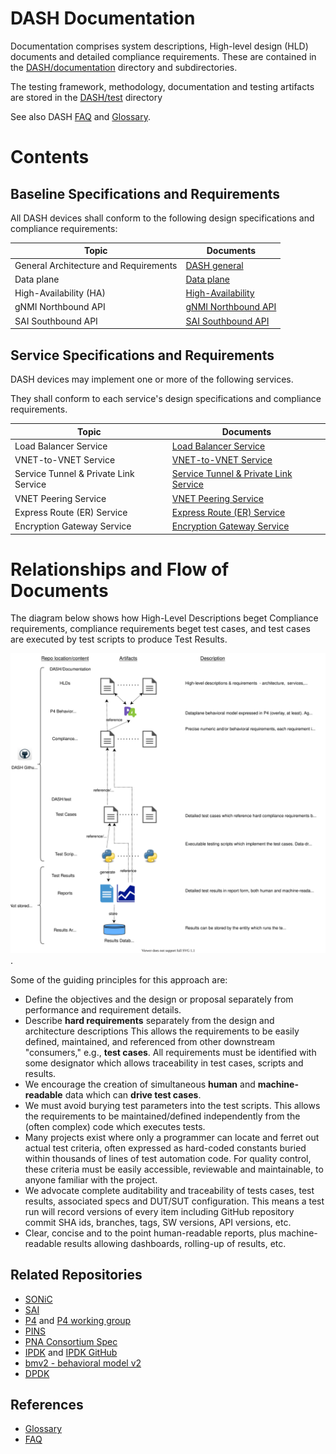 # DASH Documentation

Documentation comprises system descriptions, High-level design (HLD) documents and detailed compliance requirements. These are contained in the [DASH/documentation](./) directory and subdirectories.

The testing framework, methodology, documentation and testing artifacts are stored in the [DASH/test](../test) directory

See also DASH [FAQ](https://github.com/sonic-net/DASH/wiki/FAQ) and [Glossary](https://github.com/sonic-net/DASH/wiki/Glossary).

# Contents

## Baseline Specifications and Requirements

All DASH devices shall conform to the following design specifications and compliance requirements:

| Topic                                 | Documents                                   |
| ------------------------------------- | --------------------------------------------|
| General Architecture and Requirements | [DASH general](./general/README.md)|        |
| Data plane                            | [Data plane](./dataplane/README.md)         |
| High-Availability (HA)                | [High-Availability](./high-avail/README.md) |
| gNMI Northbound API                   | [gNMI Northbound API](./gnmi/README.md)     |
| SAI Southbound API                    | [SAI Southbound API](./sai/README.md)       |

## Service Specifications and Requirements

DASH devices may implement one or more of the following services.

They shall conform to each service's design specifications and compliance requirements.

| Topic                                 | Documents                                                         |
| --------------------------------------| ------------------------------------------------------------------|
| Load Balancer Service                 | [Load Balancer Service](./load-bal-service/README.md)             |
| VNET-to-VNET Service                  | [VNET-to-VNET Service](./vnet2vnet-service/README.md)             |
| Service Tunnel & Private Link Service | [Service Tunnel & Private Link Service](./stpl-service/README.md) |
| VNET Peering Service                  | [VNET Peering Service ](./vnet-peering-service/README.md)         |
| Express Route (ER) Service            | [Express Route (ER) Service](./express-route-service/README.md)   |
| Encryption Gateway Service            | [Encryption Gateway Service](./encrypt-gw-service/README.md)      |

# Relationships and Flow of Documents
The diagram below shows how High-Level Descriptions beget Compliance requirements, compliance requirements beget test cases, and test cases are executed by test scripts to produce Test Results.

![dash-specs-flow](images/general/dash-specs-flow.svg).

Some of the guiding principles for this approach are:
* Define the objectives and the design or proposal separately from performance and requirement details.
* Describe **hard requirements** separately from the design and architecture descriptions This allows the requirements to be easily defined, maintained, and referenced from other downstream "consumers," e.g., **test cases**. All requirements must be identified with some designator which allows traceability in test cases, scripts and results.
* We encourage the creation of simultaneous **human** and **machine-readable** data which can **drive test cases**.
* We must avoid burying test parameters into the test scripts. This allows the requirements to be maintained/defined independently from the (often complex) code which executes tests.
* Many projects exist where only a programmer can locate and ferret out actual test criteria, often expressed as hard-coded constants buried within thousands of lines of test automation code. For quality control, these criteria must be easily accessible, reviewable and maintainable, to anyone familiar with the project.
* We advocate complete auditability and traceability of tests cases, test results, associated specs and DUT/SUT configuration. This means a test run will record versions of every item including GitHub repository commit SHA ids, branches, tags, SW versions, API versions, etc.
* Clear, concise and to the point human-readable reports, plus machine-readable results allowing dashboards, rolling-up of results, etc.

## Related Repositories

- [SONiC](https://github.com/Azure/SONiC)
- [SAI](https://github.com/opencomputeproject/SAI)
- [P4](https://opennetworking.org/p4) and [P4 working group](https://p4.org/working-groups)
- [PINS](opennetworking.org/pins)
- [PNA Consortium Spec](https://p4.org/p4-spec/docs/PNA-v0.5.0.html)
- [IPDK](https://ipdk.io/) and [IPDK GitHub](https://github.com/ipdk-io/ipdk-io.github.io)
- [bmv2 - behavioral model v2](https://github.com/p4lang/behavioral-model)
- [DPDK](https://www.dpdk.org)


## References

- [Glossary](https://github.com/sonic-net/DASH/wiki/Glossary)
- [FAQ](https://github.com/sonic-net/DASH/wiki/FAQ)

